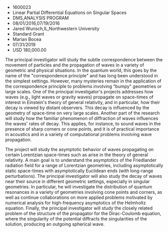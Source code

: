 
* 1600023
* Linear Partial Differential Equations on Singular Spaces
* DMS,ANALYSIS PROGRAM
* 08/01/2016,07/19/2016
* Jared Wunsch,IL,Northwestern University
* Standard Grant
* Marian Bocea
* 07/31/2019
* USD 180,000.00

The principal investigator will study the subtle correspondence between the
movement of particles and the propagation of waves in a variety of geometric and
physical situations. In the quantum world, this goes by the name of the
"correspondence principle" and has long been understood in the simplest
settings. However, many mysteries remain in the application of the
correspondence principle to problems involving "bumpy" geometries or large
scales. One of the principal investigator's projects addresses how waves (e.g.,
light waves or gravity waves) propagate on space-times of interest in Einstein's
theory of general relativity, and in particular, how their decay is viewed by
distant observers. This decay is influenced by the geometry of space-time on
very large scales. Another part of the research will study how the familiar
phenomenon of diffraction of waves influences the waves' rates of decay. This
applies, for instance, to sound waves in the presence of sharp corners or cone
points, and it is of practical importance in acoustics and in a variety of
computational problems involving wave propagation.

The project will study the asymptotic behavior of waves propagating on certain
Lorentzian space-times such as arise in the theory of general relativity. A main
goal is to understand the asymptotics of the Friedlander radiation field for a
range of Lorentzian geometries, including asymptotically static space-times with
asymptotically Euclidean ends (with long-range perturbations). The principal
investigator will also study the decay of waves near their source in different
geometric settings, especially in singular geometries. In particular, he will
investigate the distribution of quantum resonances in a variety of geometries
involving cone points and corners, as well as continue collaborations on more
applied problems motivated by numerical analysis for high-frequency asymptotics
of the Helmholtz equation. Finally, the principal investigator will study the
closely related problem of the structure of the propagator for the Dirac-Coulomb
equation, where the singularity of the potential diffracts the singularities of
the solution, producing an outgoing spherical wave.
